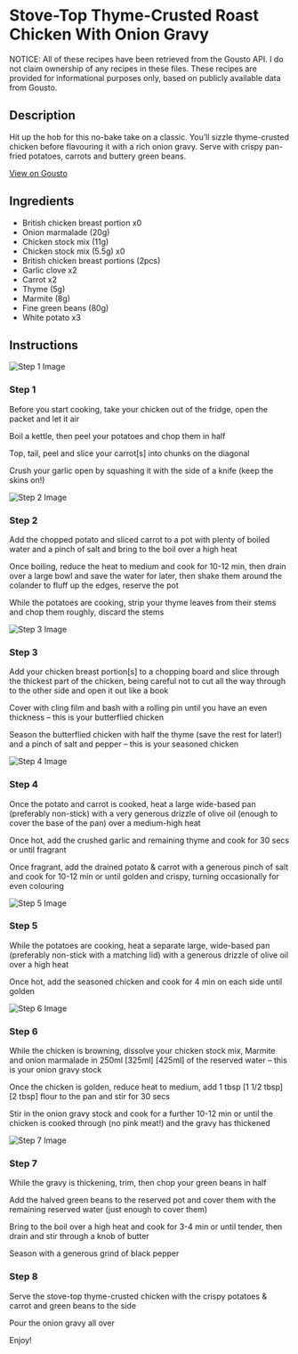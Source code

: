 # Stove-Top Thyme-Crusted Roast Chicken With Onion Gravy

NOTICE: All of these recipes have been retrieved from the Gousto API. I do not claim ownership of any recipes in these files. These recipes are provided for informational purposes only, based on publicly available data from Gousto.

## Description

Hit up the hob for this no-bake take on a classic. You’ll sizzle thyme-crusted chicken before flavouring it with a rich onion gravy. Serve with crispy pan-fried potatoes, carrots and buttery green beans.

[View on Gousto](https://www.gousto.co.uk/recipes/cookbook/stove-top-thyme-crusted-roast-chicken-with-onion-gravy)

## Ingredients

- British chicken breast portion x0
- Onion marmalade (20g)
- Chicken stock mix (11g)
- Chicken stock mix (5.5g) x0
- British chicken breast portions (2pcs)
- Garlic clove x2
- Carrot x2
- Thyme (5g)
- Marmite (8g)
- Fine green beans (80g)
- White potato x3

## Instructions

![Step 1 Image](https://production-media.gousto.co.uk/cms/recipe-step-image/Step-1-1664895285158-x200.jpg)

### Step 1

Before you start cooking, take your chicken out of the fridge, open the packet and let it air

Boil a kettle, then peel your potatoes and chop them in half

Top, tail, peel and slice your carrot[s] into chunks on the diagonal

Crush your garlic open by squashing it with the side of a knife (keep the skins on!)

![Step 2 Image](https://production-media.gousto.co.uk/cms/recipe-step-image/Step-2-1664895290021-x200.jpg)

### Step 2

Add the chopped potato and sliced carrot to a pot with plenty of boiled water and a pinch of salt and bring to the boil over a high heat

Once boiling, reduce the heat to medium and cook for 10-12 min, then drain over a large bowl and save the water for later, then shake them around the colander to fluff up the edges, reserve the pot

While the potatoes are cooking, strip your thyme leaves from their stems and chop them roughly, discard the stems

![Step 3 Image](https://production-media.gousto.co.uk/cms/recipe-step-image/Step-3-1664895294441-x200.jpg)

### Step 3

Add your chicken breast portion[s] to a chopping board and slice through the thickest part of the chicken, being careful not to cut all the way through to the other side and open it out like a book

Cover with cling film and bash with a rolling pin until you have an even thickness – this is your butterflied chicken

Season the butterflied chicken with half the thyme (save the rest for later!) and a pinch of salt and pepper – this is your seasoned chicken

![Step 4 Image](https://production-media.gousto.co.uk/cms/recipe-step-image/Step-4-1664895298711-x200.jpg)

### Step 4

Once the potato and carrot is cooked, heat a large wide-based pan (preferably non-stick) with a very generous drizzle of olive oil (enough to cover the base of the pan) over a medium-high heat

Once hot, add the crushed garlic and remaining thyme and cook for 30 secs or until fragrant

Once fragrant, add the drained potato & carrot with a generous pinch of salt and cook for 10-12 min or until golden and crispy, turning occasionally for even colouring

![Step 5 Image](https://production-media.gousto.co.uk/cms/recipe-step-image/Step-5-1664895302887-x200.jpg)

### Step 5

While the potatoes are cooking, heat a separate large, wide-based pan (preferably non-stick with a matching lid) with a generous drizzle of olive oil over a high heat

Once hot, add the seasoned chicken and cook for 4 min on each side until golden

![Step 6 Image](https://production-media.gousto.co.uk/cms/recipe-step-image/Step-6-1664895308185-x200.jpg)

### Step 6

While the chicken is browning, dissolve your chicken stock mix, Marmite and onion marmalade in 250ml <span class="text-purple">[325ml]</span> <span class="text-danger">[425ml]</span> of the reserved water – this is your onion gravy stock

Once the chicken is golden, reduce heat to medium, add 1 tbsp <span class="text-purple">[1 1/2 tbsp]</span> <span class="text-danger">[2 tbsp]</span> flour to the pan and stir for 30 secs

Stir in the onion gravy stock and cook for a further 10-12 min or until the chicken is cooked through (no pink meat!) and the gravy has thickened

![Step 7 Image](https://production-media.gousto.co.uk/cms/recipe-step-image/Step-7-1664895314270-x200.jpg)

### Step 7

While the gravy is thickening, trim, then chop your green beans in half

Add the halved green beans to the reserved pot and cover them with the remaining reserved water (just enough to cover them)

Bring to the boil over a high heat and cook for 3-4 min or until tender, then drain and stir through a knob of butter

Season with a generous grind of black pepper

### Step 8

Serve the stove-top thyme-crusted chicken with the crispy potatoes & carrot and green beans to the side

Pour the onion gravy all over

Enjoy!

